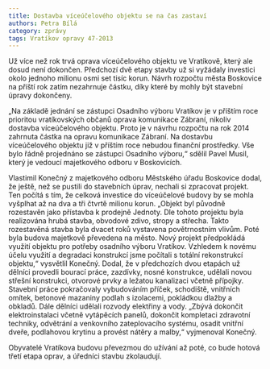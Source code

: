 ```yaml
---
title: Dostavba víceúčelového objektu se na čas zastaví
authors: Petra Bílá
category: zprávy
tags: Vratíkov opravy 47-2013
---
```


Už více než rok trvá oprava víceúčelového objektu ve Vratíkově, který ale dosud není dokončen. Předchozí dvě etapy stavby už si vyžádaly investici okolo jednoho milionu osmi set tisíc korun. Návrh rozpočtu města Boskovice na příští rok zatím nezahrnuje částku, díky které by mohly být stavební úpravy dokončeny.

„Na základě jednání se zástupci Osadního výboru Vratíkov je v příštím roce prioritou vratíkovských občanů oprava komunikace Zábraní, nikoliv dostavba víceúčelového objektu. Proto je v návrhu rozpočtu na rok 2014 zahrnuta částka na opravu komunikace Zábraní. Na dostavbu víceúčelového objektu již v příštím roce nebudou finanční prostředky. Vše bylo řádně projednáno se zástupci Osadního výboru,“ sdělil Pavel Musil, který je vedoucí majetkového odboru v Boskovicích.

Vlastimil Konečný z majetkového odboru Městského úřadu Boskovice dodal, že ještě, než se pustili do stavebních úprav, nechali si zpracovat projekt. Ten počítá s tím, že celková investice do víceúčelové budovy by se mohla vyšplhat až na dva a tři čtvrtě milionu korun. „Objekt byl původně rozestavěn jako přístavba k prodejně Jednoty. Dle tohoto projektu byla realizována hrubá stavba, obvodové zdivo, stropy a střecha. Takto rozestavěná stavba byla dvacet roků vystavena povětrnostním vlivům. Poté byla budova majetkově převedena na město. Nový projekt předpokládá využití  objektu pro potřeby osadního výboru Vratíkov. Vzhledem k novému účelu  využití a degradaci konstrukcí jsme počítali s totální rekonstrukcí objektu,“ vysvětlil Konečný. Dodal, že v předchozích dvou etapách už dělníci provedli bourací práce, zazdívky, nosné konstrukce, udělali novou střešní  konstrukci, otvorové prvky a ležatou kanalizaci včetně přípojky. Stavební práce pokračovaly vybudováním příček, schodiště, vnitřních omítek, betonové mazaniny podlah s izolacemi, pokládkou dlažby a obkladů. Dále dělníci udělali rozvody elektřiny a vody. „Zbývá dokončit elektroinstalaci včetně vytápěcích panelů, dokončit kompletaci zdravotní techniky, odvětrání a venkovního zateplovacího systému, osadit vnitřní dveře, podlahovou krytinu a provést nátěry a malby,“ vyjmenoval Konečný.

Obyvatelé Vratíkova budovu převezmou do užívání až poté, co bude hotová třetí etapa oprav, a úředníci stavbu zkolaudují.
